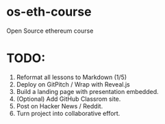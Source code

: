 # os-eth-course
Open Source ethereum course

# TODO:
1. Reformat all lessons to Markdown (1/5)
2. Deploy on GitPitch / Wrap with Reveal.js 
3. Build a landing page with presentation embedded.
4. (Optional) Add GitHub Classrom site.
5. Post on Hacker News / Reddit.
6. Turn project into collaborative effort.

